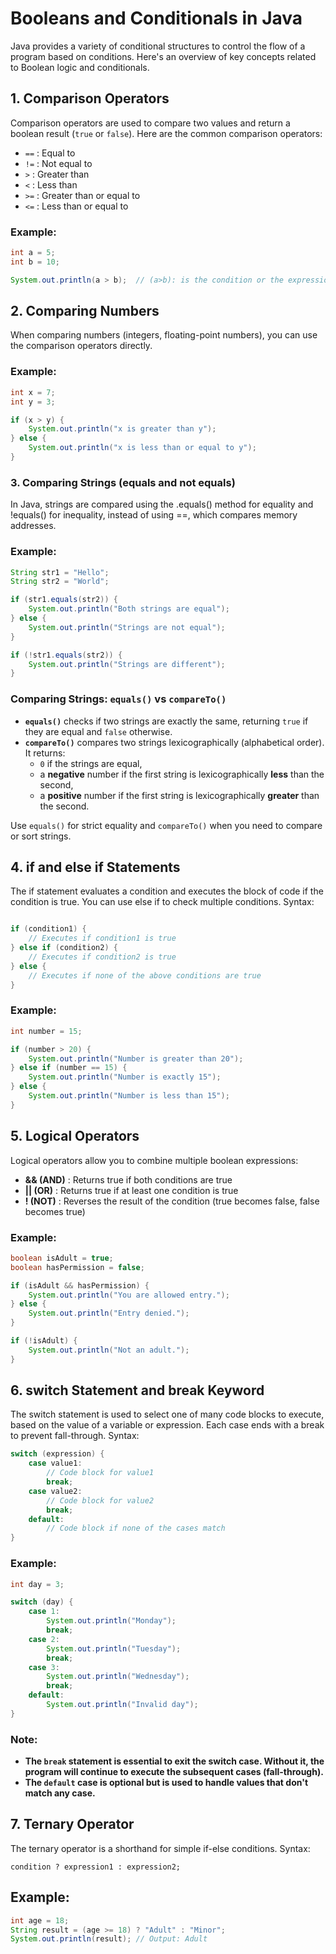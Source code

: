 # Booleans and Conditionals in Java

Java provides a variety of conditional structures to control the flow of a program based on conditions. Here's an overview of key concepts related to Boolean logic and conditionals.

## 1. Comparison Operators

Comparison operators are used to compare two values and return a boolean result (`true` or `false`). Here are the common comparison operators:

- `==` : Equal to
- `!=` : Not equal to
- `>` : Greater than
- `<` : Less than
- `>=` : Greater than or equal to
- `<=` : Less than or equal to

### Example:
```java
int a = 5;
int b = 10;

System.out.println(a > b);  // (a>b): is the condition or the expression => false
```

## 2. Comparing Numbers

When comparing numbers (integers, floating-point numbers), you can use the comparison operators directly.

### Example:

```java
int x = 7;
int y = 3;

if (x > y) {
    System.out.println("x is greater than y");
} else {
    System.out.println("x is less than or equal to y");
}
```

### 3. Comparing Strings (equals and not equals)

In Java, strings are compared using the .equals() method for equality and !equals() for inequality, instead of using ==, which compares memory addresses.

### Example:

```java
String str1 = "Hello";
String str2 = "World";

if (str1.equals(str2)) {
    System.out.println("Both strings are equal");
} else {
    System.out.println("Strings are not equal");
}

if (!str1.equals(str2)) {
    System.out.println("Strings are different");
}
```
### Comparing Strings: `equals()` vs `compareTo()`

- **`equals()`** checks if two strings are exactly the same, returning `true` if they are equal and `false` otherwise.
- **`compareTo()`** compares two strings lexicographically (alphabetical order). It returns:
  - `0` if the strings are equal,
  - a **negative** number if the first string is lexicographically **less** than the second,
  - a **positive** number if the first string is lexicographically **greater** than the second.

Use `equals()` for strict equality and `compareTo()` when you need to compare or sort strings.


## 4. if and else if Statements

The if statement evaluates a condition and executes the block of code if the condition is true. You can use else if to check multiple conditions.
Syntax:

```java

if (condition1) {
    // Executes if condition1 is true
} else if (condition2) {
    // Executes if condition2 is true
} else {
    // Executes if none of the above conditions are true
}
```

### Example:

```java
int number = 15;

if (number > 20) {
    System.out.println("Number is greater than 20");
} else if (number == 15) {
    System.out.println("Number is exactly 15");
} else {
    System.out.println("Number is less than 15");
}
```

## 5. Logical Operators

Logical operators allow you to combine multiple boolean expressions:

- **&& (AND)** : Returns true if both conditions are true
- **|| (OR)** : Returns true if at least one condition is true
- **! (NOT)** : Reverses the result of the condition (true becomes false, false becomes true)

### Example:

```java
boolean isAdult = true;
boolean hasPermission = false;

if (isAdult && hasPermission) {
    System.out.println("You are allowed entry.");
} else {
    System.out.println("Entry denied.");
}

if (!isAdult) {
    System.out.println("Not an adult.");
}
```

## 6. switch Statement and break Keyword

The switch statement is used to select one of many code blocks to execute, based on the value of a variable or expression. Each case ends with a break to prevent fall-through.
Syntax:

```java
switch (expression) {
    case value1:
        // Code block for value1
        break;
    case value2:
        // Code block for value2
        break;
    default:
        // Code block if none of the cases match
}
```

### Example:

```java
int day = 3;

switch (day) {
    case 1:
        System.out.println("Monday");
        break;
    case 2:
        System.out.println("Tuesday");
        break;
    case 3:
        System.out.println("Wednesday");
        break;
    default:
        System.out.println("Invalid day");
}
```

### Note:

- **The `break` statement is essential to exit the switch case. Without it, the program will continue to execute the subsequent cases (fall-through).**
- **The `default` case is optional but is used to handle values that don't match any case.**

## 7. Ternary Operator

The ternary operator is a shorthand for simple if-else conditions.
Syntax:

```
condition ? expression1 : expression2;
```

## Example:

```java
int age = 18;
String result = (age >= 18) ? "Adult" : "Minor";
System.out.println(result); // Output: Adult
```

